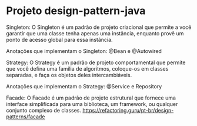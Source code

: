 # Projeto design-pattern-java


Singleton: O Singleton é um padrão de projeto criacional que permite a você garantir que uma classe tenha apenas uma instância, enquanto provê um ponto de acesso global para essa instância.

Anotações que implementam o Singleton: @Bean e @Autowired

Strategy: O Strategy é um padrão de projeto comportamental que permite que você defina uma família de algoritmos, coloque-os em classes separadas, e faça os objetos deles intercambiáveis. 

Anotações que implementam o Strategy: @Service e Repository

Facade: O Facade é um padrão de projeto estrutural que fornece uma interface simplificada para uma biblioteca, um framework, ou qualquer conjunto complexo de classes. 
https://refactoring.guru/pt-br/design-patterns/facade
